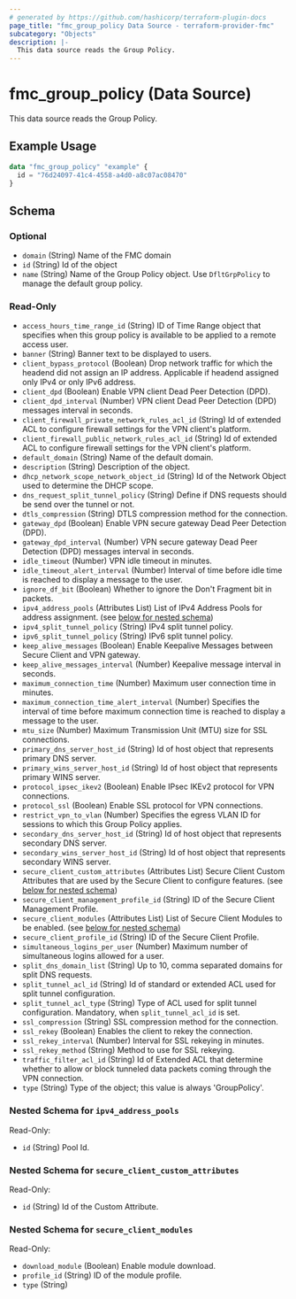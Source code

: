 ```yaml
---
# generated by https://github.com/hashicorp/terraform-plugin-docs
page_title: "fmc_group_policy Data Source - terraform-provider-fmc"
subcategory: "Objects"
description: |-
  This data source reads the Group Policy.
---
```


# fmc_group_policy (Data Source)

This data source reads the Group Policy.

## Example Usage

```terraform
data "fmc_group_policy" "example" {
  id = "76d24097-41c4-4558-a4d0-a8c07ac08470"
}
```

<!-- schema generated by tfplugindocs -->
## Schema

### Optional

- `domain` (String) Name of the FMC domain
- `id` (String) Id of the object
- `name` (String) Name of the Group Policy object. Use `DfltGrpPolicy` to manage the default group policy.

### Read-Only

- `access_hours_time_range_id` (String) ID of Time Range object that specifies when this group policy is available to be applied to a remote access user.
- `banner` (String) Banner text to be displayed to users.
- `client_bypass_protocol` (Boolean) Drop network traffic for which the headend did not assign an IP address. Applicable if headend assigned only IPv4 or only IPv6 address.
- `client_dpd` (Boolean) Enable VPN client Dead Peer Detection (DPD).
- `client_dpd_interval` (Number) VPN client Dead Peer Detection (DPD) messages interval in seconds.
- `client_firewall_private_network_rules_acl_id` (String) Id of extended ACL to configure firewall settings for the VPN client's platform.
- `client_firewall_public_network_rules_acl_id` (String) Id of extended ACL to configure firewall settings for the VPN client's platform.
- `default_domain` (String) Name of the default domain.
- `description` (String) Description of the object.
- `dhcp_network_scope_network_object_id` (String) Id of the Network Object used to determine the DHCP scope.
- `dns_request_split_tunnel_policy` (String) Define if DNS requests should be send over the tunnel or not.
- `dtls_compression` (String) DTLS compression method for the connection.
- `gateway_dpd` (Boolean) Enable VPN secure gateway Dead Peer Detection (DPD).
- `gateway_dpd_interval` (Number) VPN secure gateway Dead Peer Detection (DPD) messages interval in seconds.
- `idle_timeout` (Number) VPN idle timeout in minutes.
- `idle_timeout_alert_interval` (Number) Interval of time before idle time is reached to display a message to the user.
- `ignore_df_bit` (Boolean) Whether to ignore the Don't Fragment bit in packets.
- `ipv4_address_pools` (Attributes List) List of IPv4 Address Pools for address assignment. (see [below for nested schema](#nestedatt--ipv4_address_pools))
- `ipv4_split_tunnel_policy` (String) IPv4 split tunnel policy.
- `ipv6_split_tunnel_policy` (String) IPv6 split tunnel policy.
- `keep_alive_messages` (Boolean) Enable Keepalive Messages between Secure Client and VPN gateway.
- `keep_alive_messages_interval` (Number) Keepalive message interval in seconds.
- `maximum_connection_time` (Number) Maximum user connection time in minutes.
- `maximum_connection_time_alert_interval` (Number) Specifies the interval of time before maximum connection time is reached to display a message to the user.
- `mtu_size` (Number) Maximum Transmission Unit (MTU) size for SSL connections.
- `primary_dns_server_host_id` (String) Id of host object that represents primary DNS server.
- `primary_wins_server_host_id` (String) Id of host object that represents primary WINS server.
- `protocol_ipsec_ikev2` (Boolean) Enable IPsec IKEv2 protocol for VPN connections.
- `protocol_ssl` (Boolean) Enable SSL protocol for VPN connections.
- `restrict_vpn_to_vlan` (Number) Specifies the egress VLAN ID for sessions to which this Group Policy applies.
- `secondary_dns_server_host_id` (String) Id of host object that represents secondary DNS server.
- `secondary_wins_server_host_id` (String) Id of host object that represents secondary WINS server.
- `secure_client_custom_attributes` (Attributes List) Secure Client Custom Attributes that are used by the Secure Client to configure features. (see [below for nested schema](#nestedatt--secure_client_custom_attributes))
- `secure_client_management_profile_id` (String) ID of the Secure Client Management Profile.
- `secure_client_modules` (Attributes List) List of Secure Client Modules to be enabled. (see [below for nested schema](#nestedatt--secure_client_modules))
- `secure_client_profile_id` (String) ID of the Secure Client Profile.
- `simultaneous_logins_per_user` (Number) Maximum number of simultaneous logins allowed for a user.
- `split_dns_domain_list` (String) Up to 10, comma separated domains for split DNS requests.
- `split_tunnel_acl_id` (String) Id of standard or extended ACL used for split tunnel configuration.
- `split_tunnel_acl_type` (String) Type of ACL used for split tunnel configuration. Mandatory, when `split_tunnel_acl_id` is set.
- `ssl_compression` (String) SSL compression method for the connection.
- `ssl_rekey` (Boolean) Enables the client to rekey the connection.
- `ssl_rekey_interval` (Number) Interval for SSL rekeying in minutes.
- `ssl_rekey_method` (String) Method to use for SSL rekeying.
- `traffic_filter_acl_id` (String) Id of Extended ACL that determine whether to allow or block tunneled data packets coming through the VPN connection.
- `type` (String) Type of the object; this value is always 'GroupPolicy'.

<a id="nestedatt--ipv4_address_pools"></a>
### Nested Schema for `ipv4_address_pools`

Read-Only:

- `id` (String) Pool Id.


<a id="nestedatt--secure_client_custom_attributes"></a>
### Nested Schema for `secure_client_custom_attributes`

Read-Only:

- `id` (String) Id of the Custom Attribute.


<a id="nestedatt--secure_client_modules"></a>
### Nested Schema for `secure_client_modules`

Read-Only:

- `download_module` (Boolean) Enable module download.
- `profile_id` (String) ID of the module profile.
- `type` (String)
